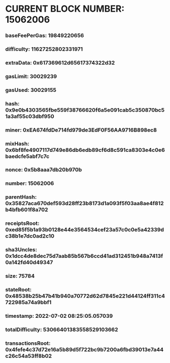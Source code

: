 # CURRENT BLOCK NUMBER: 15062006

### baseFeePerGas: 19849220656
### difficulty: 11627252802331971
### extraData: 0x617369612d65617374322d32
### gasLimit: 30029239
### gasUsed: 30029155
### hash: 0x9e0b4303565fbe559f38766620f6a5e091cab5c350870bc51a3af55c03dbf950
### miner: 0xEA674fdDe714fd979de3EdF0F56AA9716B898ec8
### mixHash: 0x6bf8fe4907117d749e86db6edb89cf6d8c591ca8303e4c0e6baedcfe5abf7c7c
### nonce: 0x5b8aaa7db20b970b
### number: 15062006
### parentHash: 0x35827aca670def593d28ff23b8173d1a093f5f03aa8ae4f812b4bfb601f8a702
### receiptsRoot: 0xed85f5b1a93b0128e44e3564534cef23a57c0c0e5a42339dc38b1e7dc0ad2c10
### sha3Uncles: 0x1dcc4de8dec75d7aab85b567b6ccd41ad312451b948a7413f0a142fd40d49347
### size: 75784
### stateRoot: 0x48538b25b47b41b940a70772d62d7845e221d44124ff311c4722985a74a9bbf1
### timestamp: 2022-07-02 08:25:05.057039
### totalDifficulty: 53066401383558529103662
### transactionsRoot: 0x4fefe4c37d72e16a5b89d5f722bc9b7200a6fbd39013e7a44c26c54a53ff8b02
